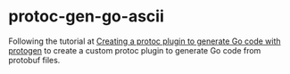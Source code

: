 # protoc-gen-go-ascii
Following the tutorial at [Creating a protoc plugin to generate Go code with protogen](https://rotemtam.com/2021/03/22/creating-a-protoc-plugin-to-gen-go-code/) to create a custom protoc plugin to generate Go code from protobuf files.
